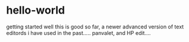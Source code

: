 # hello-world
getting started
well this is good so far, a newer advanced version 
of text editords i have used in the past..... 
panvalet,
and HP edit....
